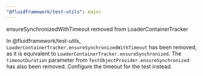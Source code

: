```yaml
---
"@fluidframework/test-utils": major
---
```


ensureSynchronizedWithTimeout removed from LoaderContainerTracker

In @fluidframework/test-utils, `LoaderContainerTracker.ensureSynchronizedWithTimeout` has been removed, as it is
equivalent to `LoaderContainerTracker.ensureSynchronized`. The `timeoutDuration` parameter from
`TestObjectProvider.ensureSynchronized` has also been removed. Configure the timeout for the test instead.
